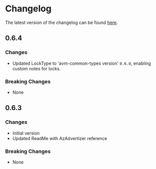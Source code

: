 # Changelog

The latest version of the changelog can be found [here](https://github.com/Azure/bicep-registry-modules/blob/main/avm/res/event-grid/system-topic/CHANGELOG.md).

## 0.6.4

### Changes

- Updated LockType to 'avm-common-types version' `0.6.0`, enabling custom notes for locks.

### Breaking Changes

- None

## 0.6.3

### Changes

- Initial version
- Updated ReadMe with AzAdvertizer reference

### Breaking Changes

- None
